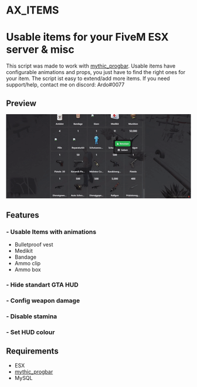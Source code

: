 # AX_ITEMS
# Usable items for your FiveM ESX server & misc
This script was made to work with [mythic_progbar](https://github.com/HalCroves/mythic_progbar).
Usable items have configurable animations and props, you just have to find the right ones for your
item. The script ist easy to extend/add more items.
If you need support/help, contact me on discord:
Ardo#0077
## Preview
![](https://github.com/axdevelopment/ax_items/blob/main/preview.gif)
## Features
### - Usable Items with animations
- Bulletproof vest
- Medikit
- Bandage
- Ammo clip
- Ammo box
### - Hide standart GTA HUD
### - Config weapon damage
### - Disable stamina
### - Set HUD colour
## Requirements
- ESX
- [mythic_progbar](https://github.com/HalCroves/mythic_progbar)
- MySQL
